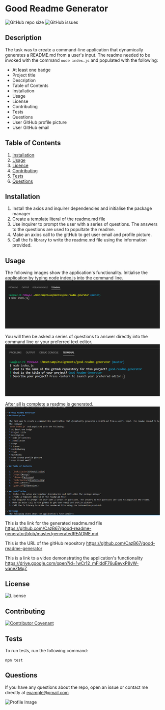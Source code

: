 
# Good Readme Generator 
![GitHub repo size](https://img.shields.io/github/repo-size/cazb67/good-readme-generator)
![GitHub issues](https://img.shields.io/github/issues/cazb67/good-readme-generator)
## Description
The task was to create a command-line application that dynamically generates a README.md from a user's input. The readme needed to be invoked with the command
`node index.js` and populated with the following:
* At least one badge
* Project title
* Description
* Table of Contents
* Installation
* Usage
* License
* Contributing
* Tests
* Questions
* User GitHub profile picture
* User GitHub email
## Table of Contents
1. [Installation](#Installation)
2. [Usage](#Usage)
3. [Licence](#License)
4. [Contributing](#Contributing)
5. [Tests](#Tests)
6. [Questions](#Questions)

## Installation
1. Install the axios and inquirer dependencies and initialise the package manager
2. Create a template literal of the readme.md file
3. Use inquirer to prompt the user with a series of questions. The answers to the questions are used to popultate the readme.
4. Make an axios call to the gitHub to get user email and profile picture.
5. Call the fs library to write the readme.md file using the information provided.

## Usage
The following images show the application's functionality.
Initialise the application by typing node index.js into the command line.
![Start](1.PNG)

You will then be asked a series of questions to answer directly into the command line or your preferred text editor.
![In Progress](2.PNG)

After all is complete a readme is generated.
![Result](3.PNG)

This is the link for the generated readme.md file
https://github.com/CazB67/good-readme-generator/blob/master/generatedREADME.md

This is the URL of the gitHub repository
https://github.com/CazB67/good-readme-generator

This is a link to a video demonstrating the application's functionality
https://drive.google.com/open?id=1wCr12_mFlddF76uBevxP8vW-vqneZMqZ

## License
![License](https://img.shields.io/github/license/cazb67/good-readme-generator?style=flat-square)

## Contributing
[![Contributor Covenant](https://img.shields.io/badge/Contributor%20Covenant-v2.0%20adopted-ff69b4.svg)](code_of_conduct.md)

## Tests
To run tests, run the following command:
​
```
npm test
```

## Questions
If you have any questions about the repo, open an issue or contact me directly at example@gmail.com

![Profile Image](https://avatars1.githubusercontent.com/u/58319229?v=4)